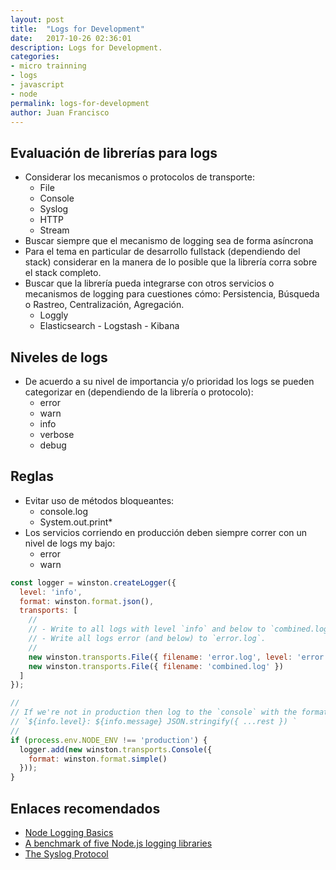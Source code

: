 ```yaml
---
layout: post
title:  "Logs for Development"
date:   2017-10-26 02:36:01
description: Logs for Development.
categories:
- micro trainning
- logs
- javascript
- node
permalink: logs-for-development
author: Juan Francisco
---
```

## Evaluación de librerías para logs
- Considerar los mecanismos o protocolos de transporte:
  - File
  - Console
  - Syslog
  - HTTP
  - Stream
- Buscar siempre que el mecanismo de logging sea de forma asíncrona
- Para el tema en particular de desarrollo fullstack (dependiendo del stack) considerar en la manera de lo posible que la librería corra sobre el stack completo.
- Buscar que la librería pueda integrarse con otros servicios o mecanismos de logging para cuestiones cómo: Persistencia, Búsqueda o Rastreo, Centralización, Agregación.
  - Loggly
  - Elasticsearch - Logstash - Kibana

## Niveles de logs
- De acuerdo a su nivel de importancia y/o prioridad los logs se pueden categorizar en (dependiendo de la librería o protocolo):
  - error
  - warn
  - info
  - verbose
  - debug

## Reglas 
- Evitar uso de métodos bloqueantes:
  - console.log
  - System.out.print*
- Los servicios corriendo en producción deben siempre correr con un nivel de logs my bajo:
  - error
  - warn

``` js
const logger = winston.createLogger({
  level: 'info',
  format: winston.format.json(),
  transports: [
    //
    // - Write to all logs with level `info` and below to `combined.log` 
    // - Write all logs error (and below) to `error.log`.
    //
    new winston.transports.File({ filename: 'error.log', level: 'error' }),
    new winston.transports.File({ filename: 'combined.log' })
  ]
});

//
// If we're not in production then log to the `console` with the format:
// `${info.level}: ${info.message} JSON.stringify({ ...rest }) `
// 
if (process.env.NODE_ENV !== 'production') {
  logger.add(new winston.transports.Console({
    format: winston.format.simple()
  }));
}
```

## Enlaces recomendados
- [Node Logging Basics](https://www.loggly.com/ultimate-guide/node-logging-basics/)
- [A benchmark of five Node.js logging libraries](https://www.loggly.com/blog/a-benchmark-of-five-node-js-logging-libraries/)
- [The Syslog Protocol](https://tools.ietf.org/html/rfc5424)
